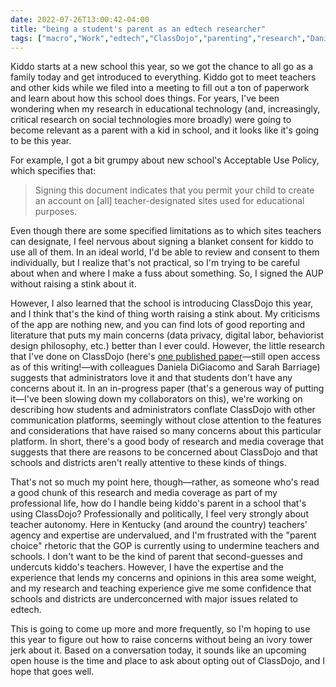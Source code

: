 ```yaml
---
date: 2022-07-26T13:00:42-04:00
title: "being a student's parent as an edtech researcher"
tags: ["macro","Work","edtech","ClassDojo","parenting","research","Daniela DiGiacomo","Sarah Barriage","parent choice"]
---
```

Kiddo starts at a new school this year, so we got the chance to all go as a family today and get introduced to everything. Kiddo got to meet teachers and other kids while we filed into a meeting to fill out a ton of paperwork and learn about how this school does things. For years, I've been wondering when my research in educational technology (and, increasingly, critical research on social technologies more broadly) were going to become relevant as a parent with a kid in school, and it looks like it's going to be this year.

For example, I got a bit grumpy about new school's Acceptable Use Policy, which specifies that: 

> Signing this document indicates that you permit your child to create an account on [all] teacher-designated sites used for educational purposes. 

Even though there are some specified limitations as to which sites teachers can designate, I feel nervous about signing a blanket consent for kiddo to use all of them. In an ideal world, I'd be able to review and consent to them individually, but I realize that's not practical, so I'm trying to be careful about when and where I make a fuss about something. So, I signed the AUP without raising a stink about it.

However, I also learned that the school is introducing ClassDojo this year, and I think that's the kind of thing worth raising a stink about. My criticisms of the app are nothing new, and you can find lots of good reporting and literature that puts my main concerns (data privacy, digital labor, behaviorist design philosophy, etc.) better than I ever could. However, the little research that I've done on ClassDojo (here's [one published paper](https://link.springer.com/article/10.1007/s11528-021-00640-6)—still open access as of this writing!—with colleagues Daniela DiGiacomo and Sarah Barriage) suggests that administrators love it and that students don't have any concerns about it. In an in-progress paper (that's a generous way of putting it—I've been slowing down my collaborators on this), we're working on describing how students and administrators conflate ClassDojo with other communication platforms, seemingly without close attention to the features and considerations that have raised so many concerns about this particular platform. In short, there's a good body of research and media coverage that suggests that there are reasons to be concerned about ClassDojo and that schools and districts aren't really attentive to these kinds of things. 

That's not so much my point here, though—rather, as someone who's read a good chunk of this research and media coverage as part of my professional life, how do I handle being kiddo's parent in a school that's using ClassDojo? Professionally and politically, I feel very strongly about teacher autonomy. Here in Kentucky (and around the country) teachers' agency and expertise are undervalued, and I'm frustrated with the "parent choice" rhetoric that the GOP is currently using to undermine teachers and schools. I don't want to be the kind of parent that second-guesses and undercuts kiddo's teachers. However, I have the expertise and the experience that lends my concerns and opinions in this area some weight, and my research and teaching experience give me some confidence that schools and districts are underconcerned with major issues related to edtech.

This is going to come up more and more frequently, so I'm hoping to use this year to figure out how to raise concerns without being an ivory tower jerk about it. Based on a conversation today, it sounds like an upcoming open house is the time and place to ask about opting out of ClassDojo, and I hope that goes well.